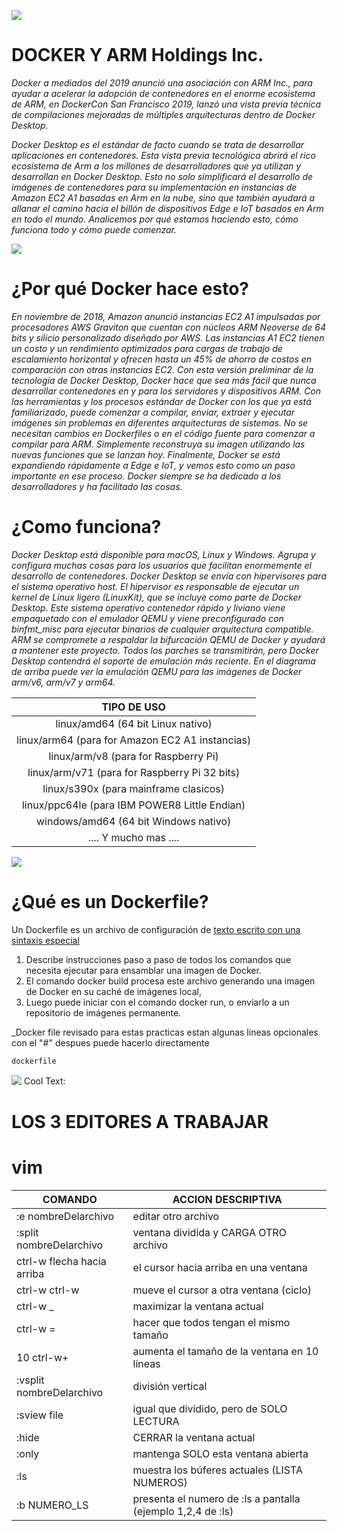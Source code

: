 ![](https://miro.medium.com/max/700/0*v5XDnFGcanCw_7vk.jpg)

# DOCKER Y ARM Holdings Inc.

_Docker a mediados del 2019 anunció una asociación con ARM Inc., para ayudar a acelerar la adopción de contenedores en el enorme ecosistema de ARM, en DockerCon San Francisco 2019, lanzó una vista previa técnica de compilaciones mejoradas de múltiples arquitecturas dentro de Docker Desktop._

_Docker Desktop es el estándar de facto cuando se trata de desarrollar aplicaciones en contenedores. Esta vista previa tecnológica abrirá el rico ecosistema de Arm a los millones de desarrolladores que ya utilizan y desarrollan en Docker Desktop. Esto no solo simplificará el desarrollo de imágenes de contenedores para su implementación en instancias de Amazon EC2 A1 basadas en Arm en la nube, sino que también ayudará a allanar el camino hacia el billón de dispositivos Edge e IoT basados ​​en Arm en todo el mundo. Analicemos por qué estamos haciendo esto, cómo funciona todo y cómo puede comenzar._

![](https://i1.wp.com/www.docker.com/blog/wp-content/uploads/engineering/2019/04/Screen-Shot-2019-04-26-at-7.25.34-PM.png)

# ¿Por qué Docker hace esto?
_En noviembre de 2018, Amazon anunció instancias EC2 A1 impulsadas por procesadores AWS Graviton que cuentan con núcleos ARM Neoverse de 64 bits y silicio personalizado diseñado por AWS. Las instancias A1 EC2 tienen un costo y un rendimiento optimizados para cargas de trabajo de escalamiento horizontal y ofrecen hasta un 45% de ahorro de costos en comparación con otras instancias EC2. Con esta versión preliminar de la tecnología de Docker Desktop, Docker hace que sea más fácil que nunca desarrollar contenedores en y para los servidores y dispositivos ARM. Con las herramientas y los procesos estándar de Docker con los que ya está familiarizado, puede comenzar a compilar, enviar, extraer y ejecutar imágenes sin problemas en diferentes arquitecturas de sistemas. No se necesitan cambios en Dockerfiles o en el código fuente para comenzar a compilar para ARM. Simplemente reconstruya su imagen utilizando las nuevas funciones que se lanzan hoy. Finalmente, Docker se está expandiendo rápidamente a Edge e IoT, y vemos esto como un paso importante en ese proceso. Docker siempre se ha dedicado a los desarrolladores y ha facilitado las cosas._

# ¿Como funciona?
_Docker Desktop está disponible para macOS, Linux y Windows. Agrupa y configura muchas cosas para los usuarios que facilitan enormemente el desarrollo de contenedores. Docker Desktop se envía con hipervisores para el sistema operativo host. El hipervisor es responsable de ejecutar un kernel de Linux ligero (LinuxKit), que se incluye como parte de Docker Desktop. Este sistema operativo contenedor rápido y liviano viene empaquetado con el emulador QEMU y viene preconfigurado con binfmt_misc para ejecutar binarios de cualquier arquitectura compatible. ARM se compromete a respaldar la bifurcación QEMU de Docker y ayudará a mantener este proyecto. Todos los parches se transmitirán, pero Docker Desktop contendrá el soporte de emulación más reciente. En el diagrama de arriba puede ver la emulación QEMU para las imágenes de Docker arm/v6, arm/v7 y arm64._

|                    TIPO DE USO                   |
|:--------------------------------------------------:|
| linux/amd64 (64 bit Linux nativo)                  |
| linux/arm64 (para for Amazon EC2 A1 instancias) |
| linux/arm/v8 (para for Raspberry Pi)           |
| linux/arm/v71 (para for Raspberry Pi 32 bits)           |
| linux/s390x (para mainframe clasicos)                 |
| linux/ppc64le (para IBM POWER8 Little Endian)       |
| windows/amd64 (64 bit Windows nativo)              |
| .... Y mucho mas ....             |

![](https://dc722jrlp2zu8.cloudfront.net/media/cache/7a/9b/7a9bd671b3e1104196391f8c497d3e5c.jpg)

# ¿Qué es un Dockerfile?

Un Dockerfile es un archivo de configuración de  [texto escrito con una sintaxis especial](https://docs.docker.com/engine/reference/builder/)
1. Describe instrucciones paso a paso de todos los comandos que necesita ejecutar para ensamblar una imagen de Docker.
2. El comando docker build procesa este archivo generando una imagen de Docker en su caché de imágenes local, 
3. Luego puede iniciar con el comando docker run, o enviarlo a un repositorio de imágenes permanente.

_Docker file revisado para estas practicas estan algunas lineas opcionales con el "#" despues puede hacerlo directamente

```dockerfile
dockerfile
````

![](https://images.cooltext.com/5483267.png)
<a href="http://cooltext.com" target="_top"><img src="https://cooltext.com/images/ct_pixel.gif" width="80" height="15" alt="Cool Text: Logo and Graphics Generator" border="0" /></a>

# LOS 3 EDITORES A TRABAJAR

# vim

|           COMANDO         |                      ACCION DESCRIPTIVA                   |
|---------------------------|-----------------------------------------------------------|
| :e nombreDelarchivo         | editar otro archivo                                         |
| :split nombreDelarchivo     | ventana dividida y CARGA OTRO archivo                       |
| ctrl-w  flecha hacia arriba | el cursor hacia arriba en una ventana                       |
| ctrl-w ctrl-w               | mueve el cursor a otra ventana (ciclo)                      |
| ctrl-w _                    | maximizar la ventana actual                                 |
| ctrl-w =                    | hacer que todos tengan el mismo tamaño                      |
| 10 ctrl-w+                  | aumenta el tamaño de la ventana en 10 líneas                |
| :vsplit nombreDelarchivo    | división vertical                                           |
| :sview file                 | igual que dividido, pero de SOLO LECTURA                    |
| :hide                       | CERRAR la ventana actual                                    |
| :only                       | mantenga SOLO esta ventana abierta                          |
| :ls                         | muestra los búferes actuales (LISTA NUMEROS)                |
| :b NUMERO_LS                | presenta el numero de :ls a pantalla (ejemplo 1,2,4 de :ls) |
